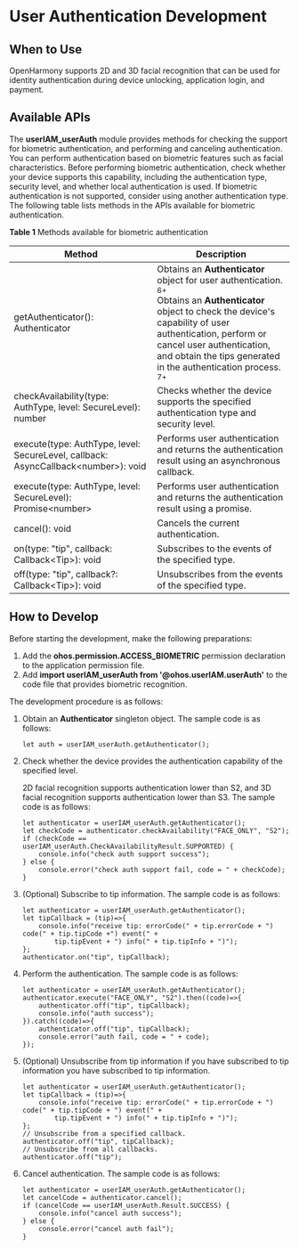 # User Authentication Development

## When to Use

OpenHarmony supports 2D and 3D facial recognition that can be used for identity authentication during device unlocking, application login, and payment.

## Available APIs

The  **userIAM\_userAuth**  module provides methods for checking the support for biometric authentication, and performing and canceling authentication. You can perform authentication based on biometric features such as facial characteristics. Before performing biometric authentication, check whether your device supports this capability, including the authentication type, security level, and whether local authentication is used. If biometric authentication is not supported, consider using another authentication type. The following table lists methods in the APIs available for biometric authentication.

**Table  1**  Methods available for biometric authentication

| Method                                                       | Description                                                  |
| ------------------------------------------------------------ | ------------------------------------------------------------ |
| getAuthenticator(): Authenticator                            | Obtains an **Authenticator** object for user authentication. <sup>6+</sup><br>Obtains an **Authenticator** object to check the device's capability of user authentication, perform or cancel user authentication, and obtain the tips generated in the authentication process. <sup>7+</sup> |
| checkAvailability(type: AuthType, level: SecureLevel): number | Checks whether the device supports the specified authentication type and security level. |
| execute(type: AuthType, level: SecureLevel, callback: AsyncCallback\<number>): void | Performs user authentication and returns the authentication result using an asynchronous callback. |
| execute(type: AuthType, level: SecureLevel): Promise\<number> | Performs user authentication and returns the authentication result using a promise. |
| cancel(): void                                               | Cancels the current authentication.                          |
| on(type: "tip", callback: Callback\<Tip>): void              | Subscribes to the events of the specified type.              |
| off(type: "tip", callback?: Callback\<Tip>): void            | Unsubscribes from the events of the specified type.          |


## How to Develop

Before starting the development, make the following preparations:

1.  Add the  **ohos.permission.ACCESS\_BIOMETRIC**  permission declaration to the application permission file.
2.  Add  **import userIAM\_userAuth from '@ohos.userIAM.userAuth'**  to the code file that provides biometric recognition.

The development procedure is as follows:

1.  Obtain an  **Authenticator**  singleton object. The sample code is as follows:

    ```
    let auth = userIAM_userAuth.getAuthenticator();
    ```

2.  Check whether the device provides the authentication capability of the specified level.

    2D facial recognition supports authentication lower than S2, and 3D facial recognition supports authentication lower than S3. The sample code is as follows:

    ```
    let authenticator = userIAM_userAuth.getAuthenticator();
    let checkCode = authenticator.checkAvailability("FACE_ONLY", "S2");
    if (checkCode == userIAM_userAuth.CheckAvailabilityResult.SUPPORTED) {
        console.info("check auth support success");
    } else {
        console.error("check auth support fail, code = " + checkCode);
    }
    ```

3.  \(Optional\) Subscribe to tip information. The sample code is as follows:

    ```
    let authenticator = userIAM_userAuth.getAuthenticator();
    let tipCallback = (tip)=>{
        console.info("receive tip: errorCode(" + tip.errorCode + ") code(" + tip.tipCode +") event(" +
            tip.tipEvent + ") info(" + tip.tipInfo + ")");
    };
    authenticator.on("tip", tipCallback);
    ```

4.  Perform the authentication. The sample code is as follows:

    ```
    let authenticator = userIAM_userAuth.getAuthenticator();
    authenticator.execute("FACE_ONLY", "S2").then((code)=>{
        authenticator.off("tip", tipCallback);
        console.info("auth success");
    }).catch((code)=>{
        authenticator.off("tip", tipCallback);
        console.error("auth fail, code = " + code);
    });
    ```

5.  \(Optional\) Unsubscribe from tip information if  you have subscribed to tip information you have subscribed to tip information.

    ```
    let authenticator = userIAM_userAuth.getAuthenticator();
    let tipCallback = (tip)=>{
        console.info("receive tip: errorCode(" + tip.errorCode + ") code(" + tip.tipCode + ") event(" +
            tip.tipEvent + ") info(" + tip.tipInfo + ")");
    };
    // Unsubscribe from a specified callback.
    authenticator.off("tip", tipCallback);
    // Unsubscribe from all callbacks.
    authenticator.off("tip");
    ```

6.  Cancel authentication. The sample code is as follows:

    ```
    let authenticator = userIAM_userAuth.getAuthenticator();
    let cancelCode = authenticator.cancel();
    if (cancelCode == userIAM_userAuth.Result.SUCCESS) {
        console.info("cancel auth success");
    } else {
        console.error("cancel auth fail");
    }
    ```

